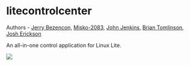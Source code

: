 litecontrolcenter
=================

Authors - [Jerry Bezencon,](https://github.com/linuxlite/) [Misko-2083,](https://github.com/Misko-2083/) [John Jenkins,](https://github.com/shaggytwodope/) [Brian Tomlinson,](https://github.com/darthlukan) [Josh Erickson](https://github.com/snoj)

An all-in-one control application for Linux Lite.

![](http://i.imgur.com/eKCmIIt.png)
